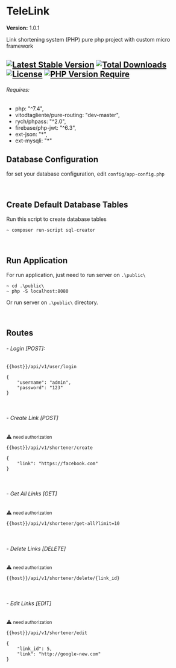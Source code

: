 <h1>TeleLink</h1>

**Version:**
<span>1.0.1</span>

<p>Link shortening system (PHP) pure php project with custom micro framework</p>

[![Latest Stable Version](http://poser.pugx.org/irpcpro/tele-link/v)](https://packagist.org/packages/irpcpro/tele-link)
[![Total Downloads](http://poser.pugx.org/irpcpro/tele-link/downloads)](https://packagist.org/packages/irpcpro/tele-link)
[![License](http://poser.pugx.org/irpcpro/tele-link/license)](https://packagist.org/packages/irpcpro/tele-link)
[![PHP Version Require](http://poser.pugx.org/irpcpro/tele-link/require/php)](https://packagist.org/packages/irpcpro/tele-link)
----

<h6>Requires:</h6>

<ul>
    <li>php: "^7.4",</li>
    <li>vitodtagliente/pure-routing: "dev-master",</li>
    <li>rych/phpass: "^2.0",</li>
    <li>firebase/php-jwt: "^6.3",</li>
    <li>ext-json: "*",</li>
    <li>ext-mysqli: "*"</li>
</ul>

<h2>Database Configuration</h2>

for set your database configuration, edit `config/app-config.php`

<br/>

<h2>Create Default Database Tables</h2>

Run this script to create database tables
```
~ composer run-script sql-creator
```

<br/>

<h2>Run Application</h2>

For run application, just need to run server on `.\public\`
```
~ cd .\public\
~ php -S localhost:8080
```
Or run server on `.\public\` directory.

<br/>

<h2>Routes</h2>

<h6>- Login [POST]:</h6>

```
{{host}}/api/v1/user/login
```
```
{
    "username": "admin",
    "password": "123"
}
```

<br>

<h6>- Create Link [POST]</h6>

:warning: <small>need authorization</small>
```
{{host}}/api/v1/shortener/create
```
```
{
    "link": "https://facebook.com"
}
```

<br>

<h6>- Get All Links [GET]</h6>

:warning: <small>need authorization</small>
```
{{host}}/api/v1/shortener/get-all?limit=10
```

<br>

<h6>- Delete Links [DELETE]</h6>

:warning: <small>need authorization</small>
```
{{host}}/api/v1/shortener/delete/{link_id}
```

<br>

<h6>- Edit Links [EDIT]</h6>

:warning: <small>need authorization</small>
```
{{host}}/api/v1/shortener/edit
```
```
{
    "link_id": 5,
    "link": "http://google-new.com"
}
```